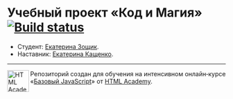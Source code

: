 # Учебный проект «Код и Магия» [![Build status][travis-image]][travis-url]

* Студент: [Екатерина Зощик](https://up.htmlacademy.ru/javascript/10/user/20096).
* Наставник: [Екатерина Кащенко](https://up.htmlacademy.ru/javascript/10/user/109008).

---

<a href="https://htmlacademy.ru/intensive/javascript"><img align="left" width="50" height="50" title="HTML Academy" src="https://up.htmlacademy.ru/static/img/intensive/javascript/logo-for-github.svg"></a>

Репозиторий создан для обучения на интенсивном онлайн‑курсе «[Базовый JavaScript](https://htmlacademy.ru/intensive/javascript)» от [HTML Academy](https://htmlacademy.ru).

[travis-image]: https://travis-ci.org/htmlacademy-javascript/20096-code-and-magick.svg?branch=master
[travis-url]: https://travis-ci.org/htmlacademy-javascript/20096-code-and-magick
